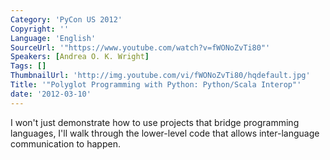```yaml
---
Category: 'PyCon US 2012'
Copyright: ''
Language: 'English'
SourceUrl: '"https://www.youtube.com/watch?v=fWONoZvTi80"'
Speakers: [Andrea O. K. Wright]
Tags: []
ThumbnailUrl: 'http://img.youtube.com/vi/fWONoZvTi80/hqdefault.jpg'
Title: '"Polyglot Programming with Python: Python/Scala Interop"'
date: '2012-03-10'
---
```

I won't just demonstrate how to use projects that bridge programming
languages, I'll walk through the lower-level code that allows inter-language
communication to happen.

